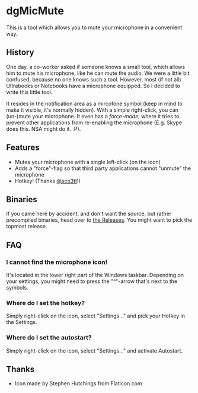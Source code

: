 # dgMicMute
This is a tool which allows you to mute your microphone in a convenient way.

## History
One day, a co-worker asked if someone knows a small tool, which allows him to mute his microphone, like he can mute the audio.
We were a little bit confused, because no one knows such a tool. However, most (if not all) Ultrabooks or Notebooks have a microphone equipped.
So I decided to write this little tool.

It resides in the notification area as a mircofone symbol (keep in mind to make it visible, it's normally hidden). With a simple right-click, you can (un-)mute your microphone.
It even has a *force-mode*, where it tries to prevent other applications from re-enabling the microphone (E.g. Skype does this. NSA might do it. :P).

## Features
- Mutes your microphone with a single left-click (on the icon)
- Adds a "force"-flag so that third party applications cannot "unmute" the microphone
- Hotkey! (Thanks [@sco3tt](https://github.com/sco3tt)!)

## Binaries
If you came here by accident, and don't want the source, but rather precompiled binaries, head over to [the Releases](https://github.com/DanielGilbert/dgMicMute/releases). You might want to pick the topmost release.

## FAQ
### I cannot find the microphone icon!
It's located in the lower right part of the Windows taskbar. Depending on your settings, you might need to press the "^"-arrow that's next to the symbols.
### Where do I set the hotkey?
Simply right-click on the icon, select "Settings..." and pick your Hotkey in the Settings.
### Where do I set the autostart?
Simply right-click on the icon, select "Settings..." and activate Autostart.


## Thanks
- Icon made by Stephen Hutchings from Flaticon.com